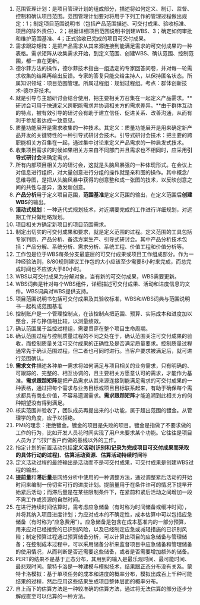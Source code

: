 1. 范围管理计划：是项目管理计划的组成部分，描述将如何定义、制订、监督、控制和确认项目范围。范围管理计划要对将用于下列工作的管理过程做出规定：1；制定项目范围说明书（包括产品范围描述、可交付成果、验收标准、项目的除外责任）、2；根据详细项目范围说明书创建WBS、3；确定如何审批和维护范围基准、4；正式验收已完成的项目可交付成果。
2. 需求跟踪矩阵：是把产品需求从其来源连接到能满足需求的可交付成果的一种表格。需求矩阵从收集需求开始，到定义范围、创建WBS、确认范围、控制范围，都一直在更新。
3. 德尔菲方法的操作，德尔菲技术指由一组选定的专家回答问卷，并对每一轮需求收集的结果再给出反馈。专家的答复只能交给主持人，以保持匿名状态。所属知识领域：项目范围管理。所属过程组：规划过程组。考点：群体创新技术-德尔菲技术。
4. 就是引导与主题研讨会结合使用，把主要相关方召集在一起定义产品需求。**研讨会可用于快速定义跨职能需求并协调相关方的需求差异。**由于群体互动的特点，被有效引导的研讨会有助于建立信任、促进关系、改善沟通，从而有利于参加者达成一致意见。
5. 质量功能展开是需求收集的一种技术。其定义：质量功能展开是用来确定新产品开发的关键特性的一种引导式研讨会技术。引导式研讨会技术：把主要的跨职能相关方召集在一起，通过集中讨论来定义产品需求的一种启发式技术。
6. 收集项目需求的时候如果相关方来自不同部门并且需求也不相同时，应采用**引导式研讨会**来确定需求。
7. 所有内部项目相关方的研讨会，这就是头脑风暴强的一种体现形式。在会议上对信息进行组织，对大量创意进行分组的操作就是亲和图的操作。其中概念/思维导图，是把从头脑风暴中获得的创意整和成一张图的技术，以反映创意之间的共性与差异，激发新创意。
8. **产品分析**用于定义项目范围，**范围基准**是定义范围的输出，在定义范围后**创建WBS**的输出。
9. **滚动式规划**：一种迭代式规划技术，对近期要完成的工作进行详细规划，对远期工作只做粗略规划。
10. 项目相关方确定新项目的项目范围需求。
11. 制定出切实的可交付成果和要求，就是定义范围的过程。定义范围的工具包括专家判断、产品分析、备选方案生产、引导式研讨会。其中产品分析技术包括：产品分解、系统分析、需求分析、系统工程、价值工程和价值分析等。
12. 工作包是位于WBS每条分支最底层的可交付成果或项目工作组成部分。作为一种经验法则，8/80规则建议工作包的大小应该至少需要8小时来完成，而总完成时间也不应该大于80小时。
13. WBS以可交付成果为分解对象，当有新的可交付成果，WBS需要更新。
14. WBS词典是针对每个WBS组件，详细描述可交付成果、活动和进度信息的文件。WBS词典对WBS提供支持。
15. 项目范围说明书包括可交付成果及其验收标准，WBS和WBS词典与范围说明书一起构成范围基准
16. 控制账户是一个管理控制点，在该控制点把范围、预算、实际成本和进度加以整合，并与挣值相比较，以测量绩效。
17. 确认范围属于监控过程组，需要贯穿在整个项目生命周期。
18. 确认范围过程与控制质量过程的不同之处在于，确认范围关注可交付成果的验收，而控制质量关注可交付成果的正确性及是否满足质量要求。控制质量过程通常先于确认范围过程，但二者也可同时进行。当客户要求被满足后，就可进行范围确认。
19. **需求文件**描述各种单一需求将如何满足与项目相关的业务需求，只有明确的、可跟踪的、完整的、相互协调的，且主要相关方愿意认可的需求，才能作为基准。**需求跟踪矩阵**是把产品需求从其来源连接到能满足需求的可交付成果的一种表格，通过把每个需求与业务目标或项目目标联系起来，有助于确保每个需求都具有商业价值，不容易遗漏需求。**需求跟踪矩阵**才能追溯到此相关方的何种期望没有得到满足。
20. 核实范围并验收了，团队成员再提出来的小功能，属于超出范围的镀金。从管理学的角度，应予以拒绝。
21. PMI的理念：拒绝镀金。镀金的项目是失败的项目。镀金是指做了不要求做的工作的行为，比如开发人员花时间实现了用户未要求某个功能。它往往是项目人员为了“讨好“客户而做的基线以外的工作。
22. 指定计划的前置活动包括**定义活动[识别和记录为完成项目可交付成果而采取的具体行动的过程]**、**估算活动资源**、**估算活动持续时间**等
23. 定义活动过程的最终输出是活动而不是可交付成果，可交付成果是创建WBS过程的输出。
24. **提前量**和**滞后量**是网络分析中使用的一种调整方法，通过调整紧后活动的开始时间来编制一份切实可行的进度计划。提前量用于在条件许可的情况下提早开始紧后活动；而滞后量是在某些限制条件下，在紧前和紧后活动之间增加一段不需工作或资源的自然时间。
25. 在进行持续时间估算时，需考虑应急储备（有时称为时间储备或缓冲时间），并将其纳入项目进度计划；为应对成本的不确定性，成本估算中可以包括应急储备（有时称为“应急费用”）。应急储备是包含在成本基准内的一部分预算，用来应对已经接受的已识别风险，以及已经制定应急或减轻措施的已识别风险；制定预算过程通过预算储备分析，可以计算出项目的应急储备与管理储备；在控制成本过程中，可以采用储备分析来监督项目中应急储备和管理储备的使用情况，从而判断是否还需要这些储备，或者是否需要增加额外的储备。
26. PERT的结果不是基于正态分布，其用到的输入是最乐观时间、最可能时间、最悲观时间。蒙特卡洛是一种建模与模拟技术，结果跟正态分布没有关系。蒙特卡洛模拟：基于单项任务的成本和进度的概率分布，模拟出成百上千种可能结果的过程，然后应用这些结果生成项目整体层面的概率分布。
27. 自上而下的估算方法是一种较准确的估算方法，通过将无法估算的部分逐步分解成直至可以估算的一种方法。